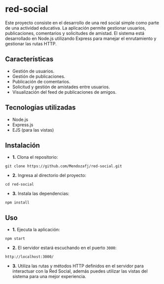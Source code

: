# red-social
Este proyecto consiste en el desarrollo de una red social simple como parte de una actividad educativa. La aplicación permite gestionar usuarios, publicaciones, comentarios y solicitudes de amistad. El sistema está desarrollado en Node.js utilizando Express para manejar el enrutamiento y gestionar las rutas HTTP.

## Características
- Gestión de usuarios.
- Gestión de publicaciones.
- Publicación de comentarios.
- Solicitud y gestión de amistades entre usuarios.
- Visualización del feed de publicaciones de amigos.

## Tecnologías utilizadas
- Node.js
- Express.js
- EJS (para las vistas)

## Instalación
- **1.** Clona el repositorio:
```
git clone https://github.com/Mendozafj/red-social.git
```
- **2.**  Ingresa al directorio del proyecto:
```
cd red-social
```
- **3.**  Instala las dependencias:
```
npm install
```

## Uso
- **1.** Ejecuta la aplicación: 
```
npm start
```
- **2.**  El servidor estará escuchando en el puerto `3000`:
```
http://localhost:3000/
```
- **3.**  Utiliza las rutas y métodos HTTP definidos en el servidor para interactuar con la Red Social, además puedes utilizar las vistas del sistema para una mejor experiencia.
